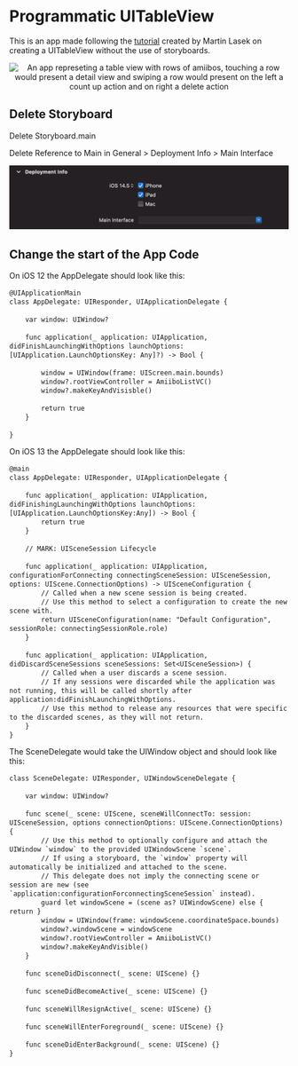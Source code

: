# Programmatic UITableView

This is an app made following the [tutorial](https://youtube.com/playlist?list=PLJbKhtS4qyYR7WSqTs5V0B0xx3iH7_Iyo) created by Martin Lasek on creating a UITableView without the use of storyboards.

<p align="center">
    <img src="asset/uitableview.gif" alt="An app represeting a table view with rows of amiibos, touching a row would present a detail view and swiping a row would present on the left a count up action and on right a delete action">
</p>

## Delete Storyboard
Delete Storyboard.main

Delete Reference to Main in General > Deployment Info > Main Interface

<img src="asset/delete-storyboard.png" alt="Empty reference of the main interface in the project.">

## Change the start of the App Code

On iOS 12 the AppDelegate should look like this:
```
@UIApplicationMain
class AppDelegate: UIResponder, UIApplicationDelegate {

    var window: UIWindow?

    func application(_ application: UIApplication, didFinishLaunchingWithOptions launchOptions: [UIApplication.LaunchOptionsKey: Any]?) -> Bool {

        window = UIWindow(frame: UIScreen.main.bounds)
        window?.rootViewController = AmiiboListVC()
        window?.makeKeyAndVisisble()

        return true
    }

}
```

On iOS 13 the AppDelegate should look like this:
```
@main
class AppDelegate: UIResponder, UIApplicationDelegate {

    func application(_ application: UIApplication, didFinishingLaunchingWithOptions launchOptions: [UIApplication.LaunchOptionsKey:Any]) -> Bool {
        return true
    }

    // MARK: UISceneSession Lifecycle

    func application(_ application: UIApplication, configurationForConnecting connectingSceneSession: UISceneSession, options: UIScene.ConnectionOptions) -> UISceneConfiguration {
        // Called when a new scene session is being created.
        // Use this method to select a configuration to create the new scene with.
        return UISceneConfiguration(name: "Default Configuration", sessionRole: connectingSessionRole.role)
    }

    func application(_ application: UIApplication, didDiscardSceneSessions sceneSessions: Set<UISceneSession>) {
        // Called when a user discards a scene session.
        // If any sessions were discarded while the application was not running, this will be called shortly after application:didFinishLaunchingWithOptions.
        // Use this method to release any resources that were specific to the discarded scenes, as they will not return.
    }
}
```

The SceneDelegate would take the UIWindow object and should look like this:
```
class SceneDelegate: UIResponder, UIWindowSceneDelegate {

    var window: UIWindow?

    func scene(_ scene: UIScene, sceneWillConnectTo: session: UISceneSession, options connectionOptions: UIScene.ConnectionOptions) {
        // Use this method to optionally configure and attach the UIWindow `window` to the provided UIWindowScene `scene`.
        // If using a storyboard, the `window` property will automatically be initialized and attached to the scene.
        // This delegate does not imply the connecting scene or session are new (see `application:configurationForconnectingSceneSession` instead).
        guard let windowScene = (scene as? UIWindowScene) else { return }
        window = UIWindow(frame: windowScene.coordinateSpace.bounds)
        window?.windowScene = windowScene
        window?.rootViewController = AmiiboListVC()
        window?.makeKeyAndVisible()
    }

    func sceneDidDisconnect(_ scene: UIScene) {}

    func sceneDidBecomeActive(_ scene: UIScene) {}

    func sceneWillResignActive(_ scene: UIScene) {}

    func sceneWillEnterForeground(_ scene: UIScene) {}

    func sceneDidEnterBackground(_ scene: UIScene) {}
}
```
